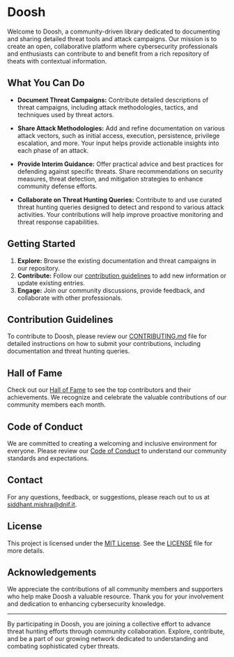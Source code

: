 # Doosh

Welcome to Doosh, a community-driven library dedicated to documenting and sharing detailed threat tools and attack campaigns. Our mission is to create an open, collaborative platform where cybersecurity professionals and enthusiasts can contribute to and benefit from a rich repository of theats with contextual information.

## What You Can Do

- **Document Threat Campaigns:** Contribute detailed descriptions of threat campaigns, including attack methodologies, tactics, and techniques used by threat actors.
  
- **Share Attack Methodologies:** Add and refine documentation on various attack vectors, such as initial access, execution, persistence, privilege escalation, and more. Your input helps provide actionable insights into each phase of an attack.
  
- **Provide Interim Guidance:** Offer practical advice and best practices for defending against specific threats. Share recommendations on security measures, threat detection, and mitigation strategies to enhance community defense efforts.

- **Collaborate on Threat Hunting Queries:** Contribute to and use curated threat hunting queries designed to detect and respond to various attack activities. Your contributions will help improve proactive monitoring and threat response capabilities.

## Getting Started

1. **Explore:** Browse the existing documentation and threat campaigns in our repository.
2. **Contribute:** Follow our [contribution guidelines](CONTRIBUTING.md) to add new information or update existing entries.
3. **Engage:** Join our community discussions, provide feedback, and collaborate with other professionals.

## Contribution Guidelines

To contribute to Doosh, please review our [CONTRIBUTING.md](CONTRIBUTING.md) file for detailed instructions on how to submit your contributions, including documentation and threat hunting queries.

## Hall of Fame

Check out our [Hall of Fame](hall-of-fame/) to see the top contributors and their achievements. We recognize and celebrate the valuable contributions of our community members each month.

## Code of Conduct

We are committed to creating a welcoming and inclusive environment for everyone. Please review our [Code of Conduct](link-to-code-of-conduct) to understand our community standards and expectations.

## Contact

For any questions, feedback, or suggestions, please reach out to us at [siddhant.mishra@dnif.it](mailto:siddhant.mishra@dnif.it).

## License

This project is licensed under the [MIT License](LICENSE). See the [LICENSE](LICENSE) file for more details.

## Acknowledgements

We appreciate the contributions of all community members and supporters who help make Doosh a valuable resource. Thank you for your involvement and dedication to enhancing cybersecurity knowledge.

---

By participating in Doosh, you are joining a collective effort to advance threat hunting efforts through community collaboration. Explore, contribute, and be a part of our growing network dedicated to understanding and combating sophisticated cyber threats.

